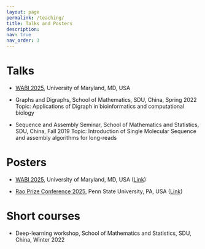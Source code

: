 ```yaml
---
layout: page
permalink: /teaching/
title: Talks and Posters
description:
nav: true
nav_order: 3
---
```


# Talks

- [WABI 2025](https://wabiconf.github.io/2025/talks/talk16/), University of Maryland, MD, USA
  
- Graphs and Digraphs, School of Mathematics, SDU, China, Spring 2022
  Topic: Applications of Digraph in bioinformatics and computational biology
  
- Sequence and Assembly Seminar, School of Mathematics and Statistics, SDU, China, Fall 2019
  Topic: Introduction of Single Molecular Sequence and assembly algorithms for long-reads
    
# Posters

- [WABI 2025](https://wabiconf.github.io/2025/), University of Maryland, MD, USA ([Link](https://drive.google.com/file/d/1trf63B1OYMC7GK9jsXyuA91AJOssHHEn/view?usp=drive_link))
  
- [Rao Prize Conference 2025](https://science.psu.edu/stat/2025-rao-prize-conference), Penn State University, PA, USA ([Link](https://drive.google.com/file/d/1trf63B1OYMC7GK9jsXyuA91AJOssHHEn/view?usp=drive_link))

# Short courses

- Deep-learning workshop, School of Mathematics and Statistics, SDU, China, Winter 2022
